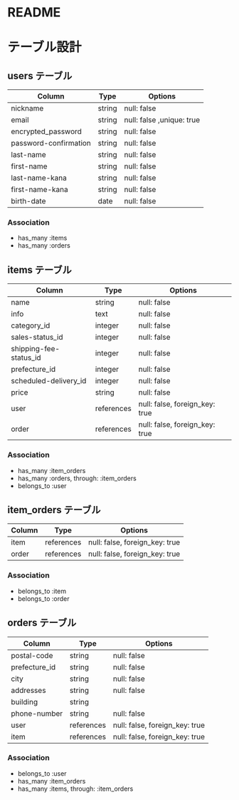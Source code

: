 # README
# テーブル設計

## users テーブル

| Column                | Type   | Options     |
| --------------------- | ------ | ----------- |
| nickname              | string | null: false |
| email                 | string | null: false ,unique: true|
| encrypted_password    | string | null: false |
| password-confirmation | string | null: false |
| last-name             | string | null: false |
| first-name            | string | null: false |
| last-name-kana        | string | null: false |
| first-name-kana       | string | null: false |
| birth-date            | date   | null: false |

### Association

- has_many :items
- has_many :orders

## items テーブル

| Column                 | Type       | Options     |
| ---------------------  | ------     | ----------- |
| name                   | string     | null: false |
| info                   | text       | null: false |
| category_id            | integer    | null: false |
| sales-status_id        | integer    | null: false |
| shipping-fee-status_id | integer    | null: false |
| prefecture_id          | integer    | null: false |
| scheduled-delivery_id  | integer    | null: false |
| price                  | string     | null: false |
| user                   | references | null: false, foreign_key: true |
| order                  | references | null: false, foreign_key: true |

### Association

- has_many :item_orders
- has_many :orders, through: :item_orders
- belongs_to :user

## item_orders テーブル

| Column  | Type       | Options                        |
| ------- | ---------- | ------------------------------ |
| item    | references | null: false, foreign_key: true |
| order   | references | null: false, foreign_key: true |

### Association

- belongs_to :item
- belongs_to :order


## orders テーブル

| Column        | Type        | Options     |
| -------       | ----------  | ----------- |
| postal-code   | string      | null: false |
| prefecture_id | string      | null: false |
| city          | string      | null: false |
| addresses     | string      | null: false |
| building      | string      |             |
| phone-number  | string      | null: false |
| user          | references | null: false, foreign_key: true |
| item          | references | null: false, foreign_key: true |

### Association

- belongs_to :user
- has_many :item_orders
- has_many :items, through: :item_orders
